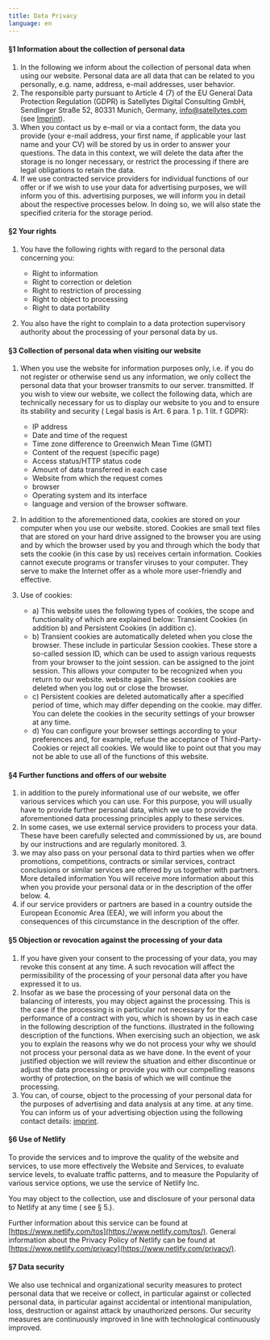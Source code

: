 ```yaml
---
title: Data Privacy
language: en
---
```


#### §1 Information about the collection of personal data

1. In the following we inform about the collection of personal data when using our website. Personal
   data are all data that can be related to you personally, e.g. name, address, e-mail addresses, user behavior.
2. The responsible party pursuant to Article 4 (7) of the EU General Data Protection Regulation (GDPR) is Satellytes Digital Consulting GmbH,
   Sendlinger Straße 52, 80331 Munich, Germany, info@satellytes.com (see [Imprint](/imprint/)).
3. When you contact us by e-mail or via a contact form, the data you provide 
   (your e-mail address, your first name, if applicable your last name and your CV) will be stored by us in order to answer your questions. The data
   in this context, we will delete the data after the storage is no longer necessary, or
   restrict the processing if there are legal obligations to retain the data.
4. If we use contracted service providers for individual functions of our offer or if we wish to use your data for advertising purposes, we will inform you of this.
   advertising purposes, we will inform you in detail about the respective processes below.
   In doing so, we will also state the specified criteria for the storage period.

#### §2 Your rights

1. You have the following rights with regard to the personal data concerning you:

   - Right to information
   - Right to correction or deletion
   - Right to restriction of processing
   - Right to object to processing
   - Right to data portability

2. You also have the right to complain to a data protection supervisory authority about the processing of your personal data by us.

#### §3 Collection of personal data when visiting our website

1. When you use the website for information purposes only, i.e. if you do not register or otherwise send us any
   information, we only collect the personal data that your browser transmits to our server.
   transmitted. If you wish to view our website, we collect the following data, which are technically
   necessary for us to display our website to you and to ensure its stability and security (
   Legal basis is Art. 6 para. 1 p. 1 lit. f GDPR):

   - IP address
   - Date and time of the request
   - Time zone difference to Greenwich Mean Time (GMT)
   - Content of the request (specific page)
   - Access status/HTTP status code
   - Amount of data transferred in each case
   - Website from which the request comes
   - browser
   - Operating system and its interface
   - language and version of the browser software.

2. In addition to the aforementioned data, cookies are stored on your computer when you use our website.
   stored. Cookies are small text files that are stored on your hard drive assigned to the browser you are using and by which the
   browser used by you and through which the body that sets the cookie (in this case by us) receives certain
   information. Cookies cannot execute programs or transfer viruses to your computer. They
   serve to make the Internet offer as a whole more user-friendly and effective.
3. Use of cookies:
   - a) This website uses the following types of cookies, the scope and functionality of which are explained below: Transient Cookies (in addition b) and Persistent Cookies (in addition c).
   - b) Transient cookies are automatically deleted when you close the browser. These include in particular
     Session cookies. These store a so-called session ID, which can be used to assign various requests from your browser to the joint session.
     can be assigned to the joint session. This allows your computer to be recognized when you return to our website.
     website again. The session cookies are deleted when you log out or close the browser.
   - c) Persistent cookies are deleted automatically after a specified period of time, which may differ depending on the cookie.
     may differ. You can delete the cookies in the security settings of your browser at any time.
   - d) You can configure your browser settings according to your preferences and, for example, refuse the acceptance of
     Third-Party-Cookies or reject all cookies. We would like to point out that you may not be able to use all of the
     functions of this website.

#### §4 Further functions and offers of our website

1. in addition to the purely informational use of our website, we offer various services which you can
   use. For this purpose, you will usually have to provide further personal data, which we use to provide the
   aforementioned data processing principles apply to these services.
2. In some cases, we use external service providers to process your data. These have been carefully
   selected and commissioned by us, are bound by our instructions and are regularly monitored. 3.
3. we may also pass on your personal data to third parties when we offer promotions, competitions, contracts or similar services,
   contract conclusions or similar services are offered by us together with partners. More detailed information
   You will receive more information about this when you provide your personal data or in the description of the offer below. 4.
4. if our service providers or partners are based in a country outside the European Economic Area (EEA), we will inform you about
   the consequences of this circumstance in the description of the offer.

#### §5 Objection or revocation against the processing of your data

1. If you have given your consent to the processing of your data, you may revoke this consent at any time. A
   such revocation will affect the permissibility of the processing of your personal data after you
   have expressed it to us.
2. Insofar as we base the processing of your personal data on the balancing of interests, you may object
   against the processing. This is the case if the processing is in particular not necessary for the performance of a
   contract with you, which is shown by us in each case in the following description of the functions.
   illustrated in the following description of the functions. When exercising such an objection, we ask you to explain the reasons why we do not process your
   why we should not process your personal data as we have done. In the event of your justified objection
   we will review the situation and either discontinue or adjust the data processing or provide you with our
   compelling reasons worthy of protection, on the basis of which we will continue the processing.
3. You can, of course, object to the processing of your personal data for the purposes of advertising and data analysis at any time.
   at any time. You can inform us of your advertising objection using the following contact details:
   [imprint](/imprint/).

#### §6 Use of Netlify

To provide the services and to improve the quality of the website and services, to use more effectively
the Website and Services, to evaluate service levels, to evaluate traffic patterns, and to measure the
Popularity of various service options, we use the service of Netlify Inc.

You may object to the collection, use and disclosure of your personal data to Netlify at any time (
see § 5.).

Further information about this service can be found
at [https://www.netlify.com/tos](https://www.netlify.com/tos/). General information about the
Privacy Policy of Netlify can be found at [https://www.netlify.com/privacy](https://www.netlify.com/privacy/).

#### §7 Data security

We also use technical and organizational security measures to protect personal data that we receive or collect, in particular against
or collected personal data, in particular against accidental or intentional manipulation, loss, destruction or against
attack by unauthorized persons. Our security measures are continuously improved in line with technological
continuously improved.
